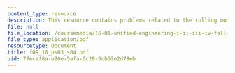 ```yaml
---
content_type: resource
description: This resource contains problems related to the rolling moment.
file: null
file_location: /coursemedia/16-01-unified-engineering-i-ii-iii-iv-fall-2005-spring-2006/77ecaf8ae20e5afa6c296cb62e2d78eb_f09_10_ps03_s04.pdf
file_type: application/pdf
resourcetype: Document
title: f09_10_ps03_s04.pdf
uid: 77ecaf8a-e20e-5afa-6c29-6cb62e2d78eb
---
```

